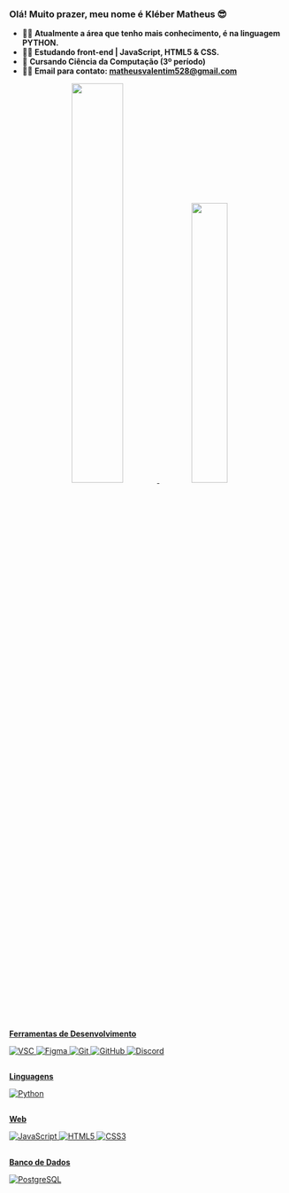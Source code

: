 ### Olá! Muito prazer, meu nome é Kléber Matheus 😎

- 🐱‍👤 **Atualmente a área que tenho mais conhecimento, é na linguagem PYTHON.**
- 🐱‍💻 **Estudando front-end | JavaScript, HTML5 & CSS.** 
- 🌱 **Cursando Ciência da Computação (3º período)**
- 🐱‍🏍 **Email para contato: matheusvalentim528@gmail.com**

<div align="center">
  <a href="https://github.com/vallentiim">
  <img width="43%" src="https://github-readme-stats.vercel.app/api?username=vallentiim&show_icons=false&theme=bearinclude_all_commits=true&count_private=true"/>
  <img width="36%" src="https://github-readme-stats.vercel.app/api/top-langs/?username=vallentiim&layout=compact&langs_count=7&theme=dark"/>
</div>

##

**Ferramentas de Desenvolvimento**

  ![VSC](https://img.shields.io/badge/-VS%20Code-blue?logo=Visual%20Studio%20Code&logoColor=white&style=for-the-badge)
  ![Figma](https://img.shields.io/badge/-Figma-black?logo=Figma&logoColor=white&style=for-the-badge)
  ![Git](https://img.shields.io/badge/-Git-orange?logo=Git&logoColor=white&style=for-the-badge)
  ![GitHub](https://img.shields.io/static/v1?style=for-the-badge&message=GitHub&color=181717&logo=GitHub&logoColor=FFFFFF&label=)
  ![Discord](https://img.shields.io/badge/-Discord-purple?logo=Discord&logoColor=white&style=for-the-badge)
    
</div>
    
##

**Linguagens**

  ![Python](https://img.shields.io/badge/-Python-blue?logo=Python&logoColor=white&style=for-the-badge)
  
##

**Web**

  ![JavaScript](https://img.shields.io/badge/javascript-%23323330.svg?style=for-the-badge&logo=javascript&logoColor=%23F7DF1E)
  ![HTML5](https://img.shields.io/badge/-HTML5-orange?logo=HTML5&logoColor=white&style=for-the-badge)
  ![CSS3](https://img.shields.io/badge/-CSS3-blue?logo=CSS3&logoColor=white&style=for-the-badge)

##

**Banco de Dados**

  ![PostgreSQL](https://img.shields.io/badge/-PostgreSQL-black?logo=PostgreSQL&logoColor=4479A1&style=for-the-badge)
